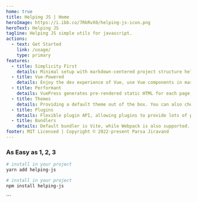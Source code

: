 ```yaml
---
home: true
title: Helping JS | Home
heroImage: https://i.ibb.co/7RkRvX0/helping-js-icon.png
heroText: Helping JS
tagline: Helping JS simple utils for javascript.
actions:
  - text: Get Started
    link: /usage/
    type: primary
features:
  - title: Simplicity First
    details: Minimal setup with markdown-centered project structure helps you focus on writing.
  - title: Vue-Powered
    details: Enjoy the dev experience of Vue, use Vue components in markdown, and develop custom themes with Vue.
  - title: Performant
    details: VuePress generates pre-rendered static HTML for each page, and runs as an SPA once a page is loaded.
  - title: Themes
    details: Providing a default theme out of the box. You can also choose a community theme or create your own one.
  - title: Plugins
    details: Flexible plugin API, allowing plugins to provide lots of plug-and-play features for your site.
  - title: Bundlers
    details: Default bundler is Vite, while Webpack is also supported. Choose the one you like!
footer: MIT Licensed | Copyright © 2022-present Parsa Jiravand
---
```


### As Easy as 1, 2, 3

<CodeGroup>
  <CodeGroupItem title="YARN" active>

```bash
# install in your project
yarn add helping-js

```

  </CodeGroupItem>

  <CodeGroupItem title="NPM">
  
```bash
# install in your project
npm install helping-js

```

  </CodeGroupItem>
</CodeGroup>
```
